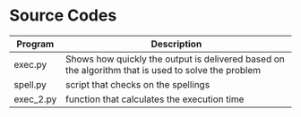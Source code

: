 # Source Codes

| Program | Description|
|--------|------|
|exec.py |  Shows how quickly the output is delivered based on the algorithm that is used to solve the problem |
|spell.py | script that checks on the spellings|
|exec_2.py | function that calculates the execution time|